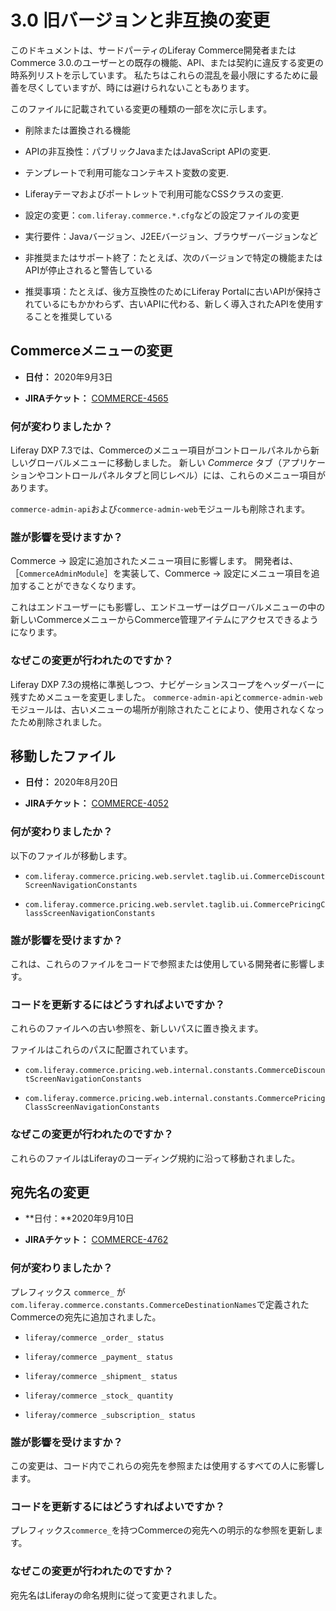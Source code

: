 # 3.0 旧バージョンと非互換の変更

このドキュメントは、サードパーティのLiferay Commerce開発者またはCommerce 3.0.のユーザーとの既存の機能、API、または契約に違反する変更の時系列リストを示しています。 私たちはこれらの混乱を最小限にするために最善を尽くしていますが、時には避けられないこともあります。

このファイルに記載されている変更の種類の一部を次に示します。

* 削除または置換される機能

* APIの非互換性：パブリックJavaまたはJavaScript APIの変更.

* テンプレートで利用可能なコンテキスト変数の変更.

* Liferayテーマおよびポートレットで利用可能なCSSクラスの変更.

* 設定の変更：`com.liferay.commerce.*.cfg`などの設定ファイルの変更

* 実行要件：Javaバージョン、J2EEバージョン、ブラウザーバージョンなど

* 非推奨またはサポート終了：たとえば、次のバージョンで特定の機能またはAPIが停止されると警告している

* 推奨事項：たとえば、後方互換性のためにLiferay Portalに古いAPIが保持されているにもかかわらず、古いAPIに代わる、新しく導入されたAPIを使用することを推奨している

## Commerceメニューの変更

* **日付：** 2020年9月3日

* **JIRAチケット：** [COMMERCE-4565](https://issues.liferay.com/browse/COMMERCE-4565)

### 何が変わりましたか？

Liferay DXP 7.3では、Commerceのメニュー項目がコントロールパネルから新しいグローバルメニューに移動しました。 新しい _Commerce_ タブ（アプリケーションやコントロールパネルタブと同じレベル）には、これらのメニュー項目があります。

`commerce-admin-api`および`commerce-admin-web`モジュールも削除されます。

### 誰が影響を受けますか？

Commerce &rarr; 設定に追加されたメニュー項目に影響します。 開発者は、［`CommerceAdminModule`］を実装して、Commerce &rarr; 設定にメニュー項目を追加することができなくなります。

これはエンドユーザーにも影響し、エンドユーザーはグローバルメニューの中の新しいCommerceメニューからCommerce管理アイテムにアクセスできるようになります。

### なぜこの変更が行われたのですか？

Liferay DXP 7.3の規格に準拠しつつ、ナビゲーションスコープをヘッダーバーに残すためメニューを変更しました。 `commerce-admin-api`と`commerce-admin-web`モジュールは、古いメニューの場所が削除されたことにより、使用されなくなったため削除されました。

## 移動したファイル

* **日付：** 2020年8月20日

* **JIRAチケット：** [COMMERCE-4052](https://issues.liferay.com/browse/COMMERCE-4052)

### 何が変わりましたか？

以下のファイルが移動します。

* `com.liferay.commerce.pricing.web.servlet.taglib.ui.CommerceDiscountScreenNavigationConstants`

* `com.liferay.commerce.pricing.web.servlet.taglib.ui.CommercePricingClassScreenNavigationConstants`

### 誰が影響を受けますか？

これは、これらのファイルをコードで参照または使用している開発者に影響します。

### コードを更新するにはどうすればよいですか？

これらのファイルへの古い参照を、新しいパスに置き換えます。

ファイルはこれらのパスに配置されています。

* `com.liferay.commerce.pricing.web.internal.constants.CommerceDiscountScreenNavigationConstants`

* `com.liferay.commerce.pricing.web.internal.constants.CommercePricingClassScreenNavigationConstants`

### なぜこの変更が行われたのですか？

これらのファイルはLiferayのコーディング規約に沿って移動されました。

## 宛先名の変更

* **日付：**2020年9月10日

* **JIRAチケット：** [COMMERCE-4762](https://issues.liferay.com/browse/COMMERCE-4762)

### 何が変わりましたか？

プレフィックス `commerce_` が `com.liferay.commerce.constants.CommerceDestinationNames`で定義された Commerceの宛先に追加されました。

* `liferay/commerce _order_ status`

* `liferay/commerce _payment_ status`

* `liferay/commerce _shipment_ status`

* `liferay/commerce _stock_ quantity`

* `liferay/commerce _subscription_ status`

### 誰が影響を受けますか？

この変更は、コード内でこれらの宛先を参照または使用するすべての人に影響します。

### コードを更新するにはどうすればよいですか？

プレフィックス`commerce_`を持つCommerceの宛先への明示的な参照を更新します。

### なぜこの変更が行われたのですか？

宛先名はLiferayの命名規則に従って変更されました。
